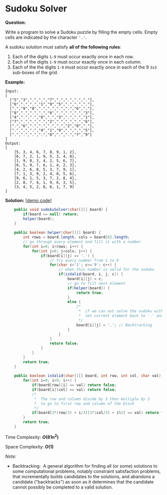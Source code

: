 # Sudoku Solver

**Question:** 

Write a program to solve a Sudoku puzzle by filling the empty cells. Empty cells are indicated by the character `'.'`.

A sudoku solution must satisfy **all of the following rules**:

1. Each of the digits `1-9` must occur exactly once in each row.
2. Each of the digits `1-9` must occur exactly once in each column.
3. Each of the the digits `1-9` must occur exactly once in each of the 9 `3x3` sub-boxes of the grid.

**Example:** 

```
Input:
[
  ["5","3",".",".","7",".",".",".","."],
  ["6",".",".","1","9","5",".",".","."],
  [".","9","8",".",".",".",".","6","."],
  ["8",".",".",".","6",".",".",".","3"],
  ["4",".",".","8",".","3",".",".","1"],
  ["7",".",".",".","2",".",".",".","6"],
  [".","6",".",".",".",".","2","8","."],
  [".",".",".","4","1","9",".",".","5"],
  [".",".",".",".","8",".",".","7","9"]
]
Output:
[
    [5, 3, 4, 6, 7, 8, 9, 1, 2],
    [6, 7, 2, 1, 9, 5, 3, 4, 8],
    [1, 9, 8, 3, 4, 2, 5, 6, 7],
    [8, 5, 9, 7, 6, 1, 4, 2, 3],
    [4, 2, 6, 8, 5, 3, 7, 9, 1],
    [7, 1, 3, 9, 2, 4, 8, 5, 6],
    [9, 6, 1, 5, 3, 7, 2, 8, 4],
    [2, 8, 7, 4, 1, 9, 6, 3, 5],
    [3, 4, 5, 2, 8, 6, 1, 7, 9]
]
```

**Solution:** [[demo code](https://github.com/AlfredYan/Algorithms_Practice/blob/master/code/SodukuSolver.java)] 

```java
	public void sudokuSolver(char[][] board) {
		if(board == null) return;
		helper(board);
	}
	
	public boolean helper(char[][] board) {
		int rows = board.length, cols = board[0].length;
		// go through every element and fill it with a number
		for(int i=0; i<rows; i++) {
			for(int j=0; j<cols; j++) {
				if(board[i][j] == '.') {
					// try every number from 1 to 9
					for(char c='1'; c<='9'; c++) {
						// when this number is valid for the soduku
						if(isValid(board, i, j, c)) {
							board[i][j] = c;
							// go to fill next element
							if(helper(board)) {
								return true;
							}
							else {
								/*
								 *  if we can not solve the sudoku with this number,
								 *  set current element back to '.' and try next number
								 */
								board[i][j] = '.'; // Backtracking
							}
						}
					}
					return false;
				}
			}
		}
		return true;
	}
	
	public boolean isValid(char[][] board, int row, int col, char val) {
		for(int i=0; i<9; i++) {
			if(board[row][i] == val) return false;
			if(board[i][col] == val) return false;
			/*
			 *  The row and column divide by 3 then multiple by 3 
			 *  to go to first row and column of the block
			 */
			if(board[3*(row/3) + i/3][3*(col/3) + i%3] == val) return false;
		}
		return true;
	}
```

Time Complexity: ***O*(81n<sup>2</sup>)** 

Space Complexity: ***O*(1)** 

*Note:* 

- Backtracking:  A general algorithm for finding all (or some) solutions to some computational problems, notably constraint satisfaction problems, that incrementally builds candidates to the solutions, and abandons a candidate ("backtracks") as soon as it determines that the candidate cannot possibly be completed to a valid solution.